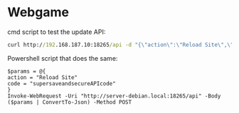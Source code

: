 # Webgame

cmd script to test the update API:
```cmd
curl http://192.168.187.10:18265/api -d "{\"action\":\"Reload Site\",\"code\":\"supersaveandsecureAPIcode\"}"
```

Powershell script that does the same:
```
$params = @{
action = "Reload Site"
code = "supersaveandsecureAPIcode"
}
Invoke-WebRequest -Uri "http://server-debian.local:18265/api" -Body ($params | ConvertTo-Json) -Method POST
```
